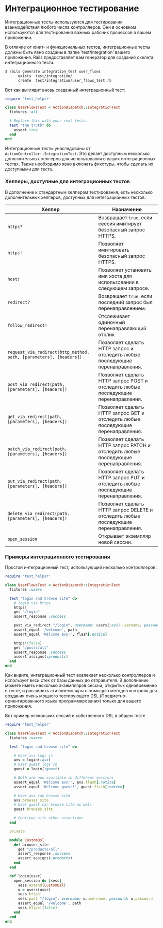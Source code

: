 # Интеграционное тестирование

Интеграционные тесты используются для тестирования взаимодействия любого числа контроллеров. Они в основном используются для тестирования важных рабочих процессов в вашем приложении.

В отличие от юнит- и функциональных тестов, интеграционные тесты должны быть явно созданы в папке 'test/integration' вашего приложения. Rails предоставляет вам генератор для создания скелета интеграционного теста.

```bash
$ rails generate integration_test user_flows
      exists  test/integration/
      create  test/integration/user_flows_test.rb
```

Вот как выглядит вновь созданный интеграционный тест:

```ruby
require 'test_helper'

class UserFlowsTest < ActionDispatch::IntegrationTest
  fixtures :all

  # Replace this with your real tests.
  test "the truth" do
    assert true
  end
end
```

Интеграционные тесты унаследованы от `ActionController::IntegrationTest`. Это делает доступным несколько дополнительных хелперов для использования в ваших интеграционных тестах. Также необходимо явно включать фикстуры, чтобы сделать их доступными для теста.

### Хелперы, доступные для интеграционных тестов

В дополнение к стандартным хелперам тестирования, есть несколько дополнительных хелперов, доступных для интеграционных тестов:

| Хелпер                                                             | Назначение                                                                         |
| ------------------------------------------------------------------ | ---------------------------------------------------------------------------------- |
| `https?`                                                           | Возвращает `true`, если сессия имитирует безопасный запрос HTTPS.                  |
| `https!`                                                           | Позволяет имитировать безопасный запрос HTTPS.                                     |
| `host!`                                                            | Позволяет установить имя хоста для использовании в следующем запросе.              |
| `redirect?`                                                        | Возвращает `true`, если последний запрос был перенаправлением.                     |
| `follow_redirect!`                                                 | Отслеживает одиночный перенаправляющий отклик.                                     |
| `request_via_redirect(http_method, path, [parameters], [headers])` | Позволяет сделать HTTP запрос и отследить любые последующие перенаправления.       |
| `post_via_redirect(path, [parameters], [headers])`                 | Позволяет сделать HTTP запрос POST и отследить любые последующие перенаправления.  |
| `get_via_redirect(path, [parameters], [headers])`                  | Позволяет сделать HTTP запрос GET и отследить любые последующие перенаправления.   |
| `patch_via_redirect(path, [parameters], [headers])`                | Позволяет сделать HTTP запрос PATCH и отследить любые последующие перенаправления. |
| `put_via_redirect(path, [parameters], [headers])`                  | Позволяет сделать HTTP запрос PUT и отследить любые последующие перенаправления.   |
| `delete_via_redirect(path, [parameters], [headers])`               | Позволяет сделать HTTP запрос DELETE и отследить любые последующие перенаправления.|
| `open_session`                                                     | Открывает экземпляр новой сессии.                                                  |

### Примеры интеграционного тестирования

Простой интеграционный тест, использующий несколько контроллеров:

```ruby
require 'test_helper'

class UserFlowsTest < ActionDispatch::IntegrationTest
  fixtures :users

  test "login and browse site" do
    # login via https
    https!
    get "/login"
    assert_response :success

    post_via_redirect "/login", username: users(:avs).username, password: users(:avs).password
    assert_equal '/welcome', path
    assert_equal 'Welcome avs!', flash[:notice]

    https!(false)
    get "/posts/all"
    assert_response :success
    assert assigns(:products)
  end
end
```

Как видите, интеграционный тест вовлекает несколько контроллеров и использует весь стек от базы данных до отправителя. В дополнение можете иметь несколько экземпляров сессии, открытых одновременно в тесте, и расширить эти экземпляры с помощью методов контроля для создания очень мощного тестирующего DSL (Предметно-ориентированного языка программирования) только для вашего приложения.

Вот пример нескольких сессий и собственного DSL в общем тесте

```ruby
require 'test_helper'

class UserFlowsTest < ActionDispatch::IntegrationTest
  fixtures :users

  test "login and browse site" do

    # User avs logs in
    avs = login(:avs)
    # User guest logs in
    guest = login(:guest)

    # Both are now available in different sessions
    assert_equal 'Welcome avs!', avs.flash[:notice]
    assert_equal 'Welcome guest!', guest.flash[:notice]

    # User avs can browse site
    avs.browses_site
    # User guest can browse site as well
    guest.browses_site

    # Continue with other assertions
  end

  private

  module CustomDsl
    def browses_site
      get "/products/all"
      assert_response :success
      assert assigns(:products)
    end
  end

  def login(user)
    open_session do |sess|
      sess.extend(CustomDsl)
      u = users(user)
      sess.https!
      sess.post "/login", username: u.username, password: u.password
      assert_equal '/welcome', path
      sess.https!(false)
    end
  end
end
```
